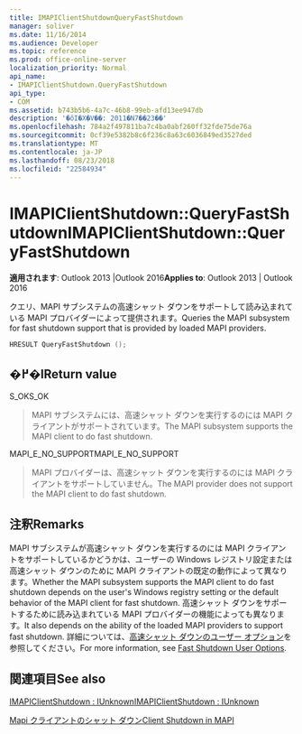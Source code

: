 ```yaml
---
title: IMAPIClientShutdownQueryFastShutdown
manager: soliver
ms.date: 11/16/2014
ms.audience: Developer
ms.topic: reference
ms.prod: office-online-server
localization_priority: Normal
api_name:
- IMAPIClientShutdown.QueryFastShutdown
api_type:
- COM
ms.assetid: b743b5b6-4a7c-46b8-99eb-afd13ee947db
description: '�ŏI�X�V��: 2011�N7��23��'
ms.openlocfilehash: 784a2f497811ba7c4ba0abf260ff32fde75de76a
ms.sourcegitcommit: 0cf39e5382b8c6f236c8a63c6036849ed3527ded
ms.translationtype: MT
ms.contentlocale: ja-JP
ms.lasthandoff: 08/23/2018
ms.locfileid: "22584934"
---
```

# <a name="imapiclientshutdownqueryfastshutdown"></a><span data-ttu-id="d0777-103">IMAPIClientShutdown::QueryFastShutdown</span><span class="sxs-lookup"><span data-stu-id="d0777-103">IMAPIClientShutdown::QueryFastShutdown</span></span>

  
  
<span data-ttu-id="d0777-104">**適用されます**: Outlook 2013 |Outlook 2016</span><span class="sxs-lookup"><span data-stu-id="d0777-104">**Applies to**: Outlook 2013 | Outlook 2016</span></span> 
  
<span data-ttu-id="d0777-105">クエリ、MAPI サブシステムの高速シャット ダウンをサポートして読み込まれている MAPI プロバイダーによって提供されます。</span><span class="sxs-lookup"><span data-stu-id="d0777-105">Queries the MAPI subsystem for fast shutdown support that is provided by loaded MAPI providers.</span></span>
  
```cpp
HRESULT QueryFastShutdown ();
```

## <a name="return-value"></a><span data-ttu-id="d0777-106">�߂�l</span><span class="sxs-lookup"><span data-stu-id="d0777-106">Return value</span></span>

<span data-ttu-id="d0777-107">S_OK</span><span class="sxs-lookup"><span data-stu-id="d0777-107">S_OK</span></span>
  
> <span data-ttu-id="d0777-108">MAPI サブシステムには、高速シャット ダウンを実行するのには MAPI クライアントがサポートされています。</span><span class="sxs-lookup"><span data-stu-id="d0777-108">The MAPI subsystem supports the MAPI client to do fast shutdown.</span></span>
    
<span data-ttu-id="d0777-109">MAPI_E_NO_SUPPORT</span><span class="sxs-lookup"><span data-stu-id="d0777-109">MAPI_E_NO_SUPPORT</span></span>
  
> <span data-ttu-id="d0777-110">MAPI プロバイダーは、高速シャット ダウンを実行するのには MAPI クライアントをサポートしていません。</span><span class="sxs-lookup"><span data-stu-id="d0777-110">The MAPI provider does not support the MAPI client to do fast shutdown.</span></span>
    
## <a name="remarks"></a><span data-ttu-id="d0777-111">注釈</span><span class="sxs-lookup"><span data-stu-id="d0777-111">Remarks</span></span>

<span data-ttu-id="d0777-112">MAPI サブシステムが高速シャット ダウンを実行するのには MAPI クライアントをサポートしているかどうかは、ユーザーの Windows レジストリ設定または高速シャット ダウンのために MAPI クライアントの既定の動作によって異なります。</span><span class="sxs-lookup"><span data-stu-id="d0777-112">Whether the MAPI subsystem supports the MAPI client to do fast shutdown depends on the user's Windows registry setting or the default behavior of the MAPI client for fast shutdown.</span></span> <span data-ttu-id="d0777-113">高速シャット ダウンをサポートするために読み込まれている MAPI プロバイダーの機能によっても異なります。</span><span class="sxs-lookup"><span data-stu-id="d0777-113">It also depends on the ability of the loaded MAPI providers to support fast shutdown.</span></span> <span data-ttu-id="d0777-114">詳細については、[高速シャット ダウンのユーザー オプション](fast-shutdown-user-options.md)を参照してください。</span><span class="sxs-lookup"><span data-stu-id="d0777-114">For more information, see [Fast Shutdown User Options](fast-shutdown-user-options.md).</span></span>
  
## <a name="see-also"></a><span data-ttu-id="d0777-115">関連項目</span><span class="sxs-lookup"><span data-stu-id="d0777-115">See also</span></span>



[<span data-ttu-id="d0777-116">IMAPIClientShutdown : IUnknown</span><span class="sxs-lookup"><span data-stu-id="d0777-116">IMAPIClientShutdown : IUnknown</span></span>](imapiclientshutdowniunknown.md)


[<span data-ttu-id="d0777-117">Mapi クライアントのシャット ダウン</span><span class="sxs-lookup"><span data-stu-id="d0777-117">Client Shutdown in MAPI</span></span>](client-shutdown-in-mapi.md)


